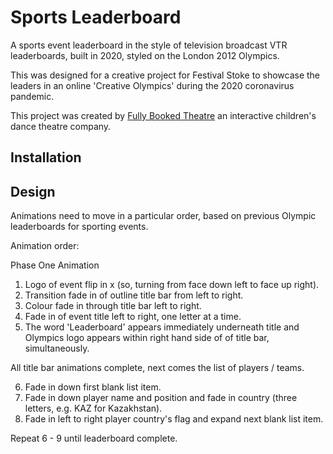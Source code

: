 # Sports Leaderboard

A sports event leaderboard in the style of television broadcast VTR leaderboards, built in 2020, styled on the London 2012 Olympics.

This was designed for a creative project for Festival Stoke to showcase the leaders in an online 'Creative Olympics' during the 2020 coronavirus pandemic.

This project was created by <a href="www.fullybookedtheatre.com">Fully Booked Theatre</a> an interactive children's dance theatre company.

## Installation


## Design

Animations need to move in a particular order, based on previous Olympic leaderboards for sporting events.

Animation order:

Phase One Animation

1. Logo of event flip in x (so, turning from face down left to face up right).
2. Transition fade in of outline title bar from left to right. 
3. Colour fade in through title bar left to right. 
4. Fade in of event title left to right, one letter at a time.
5. The word 'Leaderboard' appears immediately underneath title and Olympics logo appears within right hand side of of title bar, simultaneously.

All title bar animations complete, next comes the list of players / teams.

6. Fade in down first blank list item.
7. Fade in down player name and position and fade in country (three letters, e.g. KAZ for Kazakhstan).
9. Fade in left to right player country's flag and expand next blank list item.

Repeat 6 - 9 until leaderboard complete.





